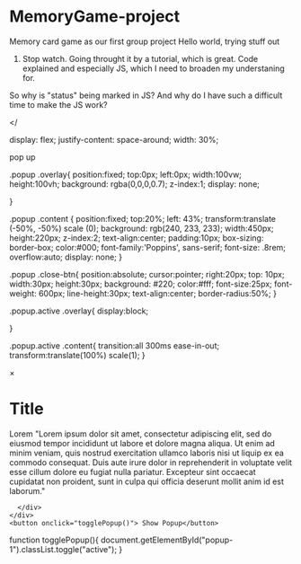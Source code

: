 # MemoryGame-project

Memory card game as our first group project
Hello world, trying stuff out

1. Stop watch.
Going throught it by a tutorial, which is great. Code explained and especially JS, which I need to broaden my understaning for.

So why is "status" being marked in JS?
And why do I have such a difficult time to make the JS work?

</


 display: flex;
  justify-content: space-around;
  width: 30%;


  pop up

  
.popup .overlay{
  position:fixed;
  top:0px;
  left:0px;
  width:100vw;
  height:100vh;
  background: rgba(0,0,0,0.7);
  z-index:1;
  display:  none;

}

.popup .content {
  position:fixed;
  top:20%;
  left: 43%;
  transform:translate (-50%, -50%) scale (0);
  background: rgb(240, 233, 233);
  width:450px;
  height:220px;
  z-index:2;
  text-align:center;
  padding:10px;
  box-sizing: border-box;
  color:#000;
  font-family:'Poppins', sans-serif;
  font-size: .8rem;
  overflow:auto;
  display: none;
}

.popup .close-btn{
  position:absolute;
  cursor:pointer;
  right:20px;
  top: 10px; 
  width:30px;
  height:30px;
  background: #220;
  color:#fff;
  font-size:25px;
  font-weight: 600px;
  line-height:30px;
  text-align:center;
  border-radius:50%;
}

.popup.active .overlay{
  display:block;

}

.popup.active .content{
  transition:all 300ms ease-in-out;
  transform:translate(100%) scale(1);
}

 <div class="popup" id="popup-1">
    <div class="overlay"> </div>
      <div class="content">
        <div class="close-btn" onclick="togglePopup()">&times; 
        </div>
      <h1>Title</h1>
      <p>Lorem "Lorem ipsum dolor sit amet, consectetur adipiscing elit, sed do eiusmod tempor incididunt ut labore 
        et dolore magna aliqua. Ut enim ad minim veniam, quis nostrud exercitation ullamco laboris nisi ut 
        liquip ex ea commodo consequat. Duis aute irure dolor in reprehenderit in voluptate velit esse 
        cillum dolore eu fugiat nulla pariatur. Excepteur sint occaecat cupidatat non proident, sunt in culpa 
        qui officia deserunt mollit anim id est laborum."</p>
      
      </div>
    </div>
    <button onclick="togglePopup()"> Show Popup</button>

    
function togglePopup(){
    document.getElementById("popup-1").classList.toggle("active");
}
